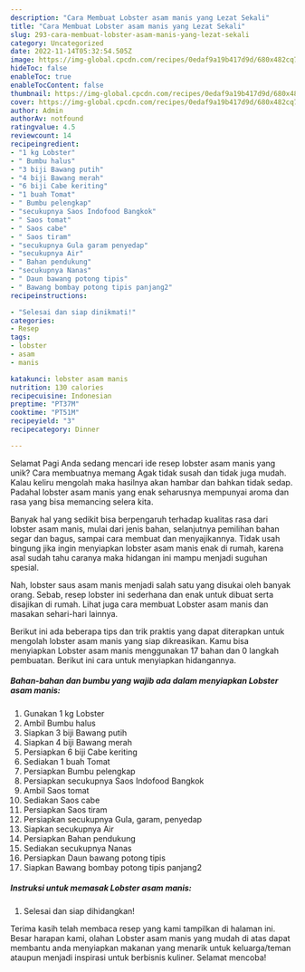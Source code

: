 ```yaml
---
description: "Cara Membuat Lobster asam manis yang Lezat Sekali"
title: "Cara Membuat Lobster asam manis yang Lezat Sekali"
slug: 293-cara-membuat-lobster-asam-manis-yang-lezat-sekali
category: Uncategorized
date: 2022-11-14T05:32:54.505Z
image: https://img-global.cpcdn.com/recipes/0edaf9a19b417d9d/680x482cq70/lobster-asam-manis-foto-resep-utama.jpg
hideToc: false
enableToc: true
enableTocContent: false
thumbnail: https://img-global.cpcdn.com/recipes/0edaf9a19b417d9d/680x482cq70/lobster-asam-manis-foto-resep-utama.jpg
cover: https://img-global.cpcdn.com/recipes/0edaf9a19b417d9d/680x482cq70/lobster-asam-manis-foto-resep-utama.jpg
author: Admin
authorAv: notfound
ratingvalue: 4.5
reviewcount: 14
recipeingredient:
- "1 kg Lobster"
- " Bumbu halus"
- "3 biji Bawang putih"
- "4 biji Bawang merah"
- "6 biji Cabe keriting"
- "1 buah Tomat"
- " Bumbu pelengkap"
- "secukupnya Saos Indofood Bangkok"
- " Saos tomat"
- " Saos cabe"
- " Saos tiram"
- "secukupnya Gula garam penyedap"
- "secukupnya Air"
- " Bahan pendukung"
- "secukupnya Nanas"
- " Daun bawang potong tipis"
- " Bawang bombay potong tipis panjang2"
recipeinstructions:

- "Selesai dan siap dinikmati!"
categories:
- Resep
tags:
- lobster
- asam
- manis

katakunci: lobster asam manis 
nutrition: 130 calories
recipecuisine: Indonesian
preptime: "PT37M"
cooktime: "PT51M"
recipeyield: "3"
recipecategory: Dinner

---
```



Selamat Pagi Anda sedang mencari ide resep lobster asam manis yang unik? Cara membuatnya memang Agak tidak susah dan tidak juga mudah. Kalau keliru mengolah maka hasilnya akan hambar dan bahkan tidak sedap. Padahal lobster asam manis yang enak seharusnya mempunyai aroma dan rasa yang bisa memancing selera kita.


Banyak hal yang sedikit bisa berpengaruh terhadap kualitas rasa dari lobster asam manis, mulai dari jenis bahan, selanjutnya pemilihan bahan segar dan bagus, sampai cara membuat dan menyajikannya. Tidak usah bingung jika ingin menyiapkan lobster asam manis enak di rumah, karena asal sudah tahu caranya maka hidangan ini mampu menjadi suguhan spesial.

Nah, lobster saus asam manis menjadi salah satu yang disukai oleh banyak orang. Sebab, resep lobster ini sederhana dan enak untuk dibuat serta disajikan di rumah. Lihat juga cara membuat Lobster asam manis dan masakan sehari-hari lainnya.


Berikut ini ada beberapa tips dan trik praktis yang dapat diterapkan untuk mengolah lobster asam manis yang siap dikreasikan. Kamu bisa menyiapkan Lobster asam manis menggunakan 17 bahan dan 0 langkah pembuatan. Berikut ini cara untuk menyiapkan hidangannya.

<!--inarticleads1-->

##### Bahan-bahan dan bumbu yang wajib ada dalam menyiapkan Lobster asam manis:

1. Gunakan 1 kg Lobster
1. Ambil  Bumbu halus
1. Siapkan 3 biji Bawang putih
1. Siapkan 4 biji Bawang merah
1. Persiapkan 6 biji Cabe keriting
1. Sediakan 1 buah Tomat
1. Persiapkan  Bumbu pelengkap
1. Persiapkan secukupnya Saos Indofood Bangkok
1. Ambil  Saos tomat
1. Sediakan  Saos cabe
1. Persiapkan  Saos tiram
1. Persiapkan secukupnya Gula, garam, penyedap
1. Siapkan secukupnya Air
1. Persiapkan  Bahan pendukung
1. Sediakan secukupnya Nanas
1. Persiapkan  Daun bawang potong tipis
1. Siapkan  Bawang bombay potong tipis panjang2




<!--inarticleads2-->

##### Instruksi untuk memasak Lobster asam manis:


1. Selesai dan siap dihidangkan!



Terima kasih telah membaca resep yang kami tampilkan di halaman ini. Besar harapan kami, olahan Lobster asam manis yang mudah di atas dapat membantu anda menyiapkan makanan yang menarik untuk keluarga/teman ataupun menjadi inspirasi untuk berbisnis kuliner. Selamat mencoba!
